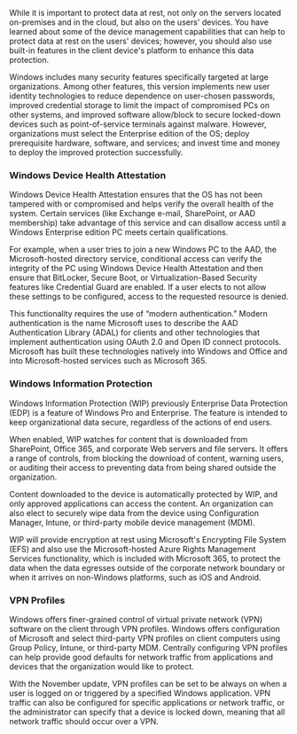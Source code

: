 While it is important to protect data at rest, not only on the servers located on-premises and in the cloud, but also on the users' devices. You have learned about some of the device management capabilities that can help to protect data at rest on the users' devices; however, you should also use built-in features in the client device's platform to enhance this data protection.

Windows includes many security features specifically targeted at large organizations. Among other features, this version implements new user identity technologies to reduce dependence on user-chosen passwords, improved credential storage to limit the impact of compromised PCs on other systems, and improved software allow/block to secure locked-down devices such as point-of-service terminals against malware. However, organizations must select the Enterprise edition of the OS; deploy prerequisite hardware, software, and services; and invest time and money to deploy the improved protection successfully.

### Windows Device Health Attestation

Windows Device Health Attestation ensures that the OS has not been tampered with or compromised and helps verify the overall health of the system. Certain services (like Exchange e-mail, SharePoint, or AAD membership) take advantage of this service and can disallow access until a Windows Enterprise edition PC meets certain qualifications.

For example, when a user tries to join a new Windows PC to the AAD, the Microsoft-hosted directory service, conditional access can verify the integrity of the PC using Windows Device Health Attestation and then ensure that BitLocker, Secure Boot, or Virtualization-Based Security features like Credential Guard are enabled. If a user elects to not allow these settings to be configured, access to the requested resource is denied.

This functionality requires the use of “modern authentication.” Modern authentication is the name Microsoft uses to describe the AAD Authentication Library (ADAL) for clients and other technologies that implement authentication using OAuth 2.0 and Open ID connect protocols. Microsoft has built these technologies natively into Windows and Office and into Microsoft-hosted services such as Microsoft 365.

### Windows Information Protection

Windows Information Protection (WIP) previously Enterprise Data Protection (EDP) is a feature of Windows Pro and Enterprise. The feature is intended to keep organizational data secure, regardless of the actions of end users.

When enabled, WIP watches for content that is downloaded from SharePoint, Office 365, and corporate Web servers and file servers. It offers a range of controls, from blocking the download of content, warning users, or auditing their access to preventing data from being shared outside the organization.

Content downloaded to the device is automatically protected by WIP, and only approved applications can access the content. An organization can also elect to securely wipe data from the device using Configuration Manager, Intune, or third-party mobile device management (MDM).

WIP will provide encryption at rest using Microsoft's Encrypting File System (EFS) and also use the Microsoft-hosted Azure Rights Management Services functionality, which is included with Microsoft 365, to protect the data when the data egresses outside of the corporate network boundary or when it arrives on non-Windows platforms, such as iOS and Android.

### VPN Profiles

Windows offers finer-grained control of virtual private network (VPN) software on the client through VPN profiles. Windows offers configuration of Microsoft and select third-party VPN profiles on client computers using Group Policy, Intune, or third-party MDM. Centrally configuring VPN profiles can help provide good defaults for network traffic from applications and devices that the organization would like to protect.

With the November update, VPN profiles can be set to be always on when a user is logged on or triggered by a specified Windows application. VPN traffic can also be configured for specific applications or network traffic, or the administrator can specify that a device is locked down, meaning that all network traffic should occur over a VPN.

